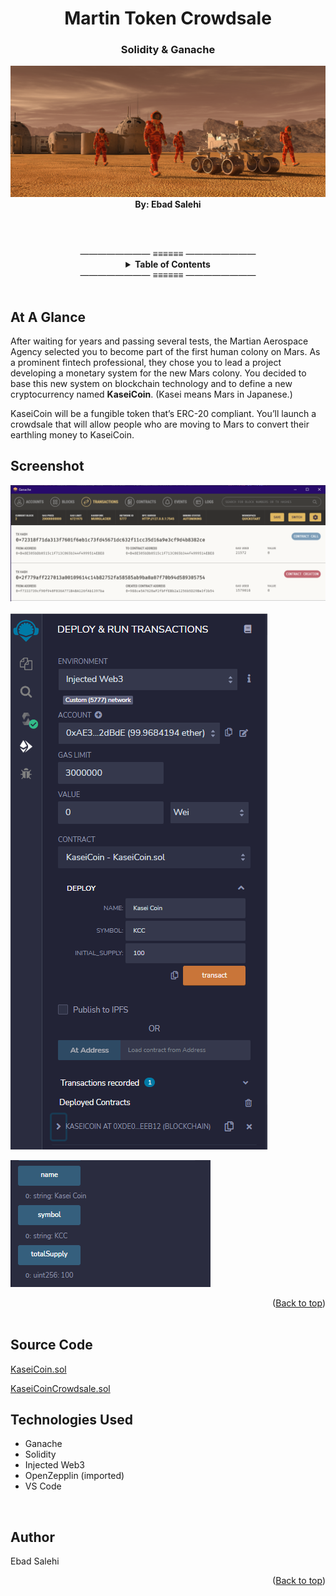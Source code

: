 <div id="top"></div>

<h1 align="center">Martin Token Crowdsale</h1>
<h3 align="center">Solidity & Ganache</h3>

<div align="center">  
    <section><img src="Images/application-image.png"/></section>
    <section> <b> By: Ebad Salehi </b> </section>
</div>

<br><br>
<div align="center">
———————— ≡≡≡≡≡≡ ————————
<br>
<!-- TABLE OF CONTENTS -->
<details align="center">
  <summary> <b>Table of Contents</b></summary>
  <ul>
        <li><a href="#Glance"> At A Glance</a> </li>
        <li><a href="#Screenshots"> Screenshots</a></li>
        <li><a href="#Code">Source Code</a></li>
        <li><a href="#Tech">Technologies Used</a></li>
        <li><a href="#Author">Author</a></li>
  </ul>
</details>
———————— ≡≡≡≡≡≡ ————————
</div><br>

<div id="Glance"></div>

## At A Glance

After waiting for years and passing several tests, the Martian Aerospace Agency selected you to become part of the first human colony on Mars. As a prominent fintech professional, they chose you to lead a project developing a monetary system for the new Mars colony. You decided to base this new system on blockchain technology and to define a new cryptocurrency named **KaseiCoin**. (Kasei means Mars in Japanese.)

KaseiCoin will be a fungible token that’s ERC-20 compliant. You’ll launch a crowdsale that will allow people who are moving to Mars to convert their earthling money to KaseiCoin.
<br>

<div id="Screenshots"></div>

## Screenshot
![Screenshot](Images/Ganache_contract_creation.png)

![Screenshot](Images/KCC_Deployment_1.png)

![Screenshot](Images/KCC_Deployment_2.png)


<div align="right">(<a href="#top">Back to top</a>)</div>
    
<br>

<div id="Code"></div>

## Source Code

[KaseiCoin.sol](Codes/KaseiCoin.sol)
<br>

[KaseiCoinCrowdsale.sol](Codes/KaseiCoinCrowdsale.sol)
<br>

<div id="Tech"></div>

## Technologies Used

* Ganache
* Solidity
* Injected Web3
* OpenZepplin (imported)
* VS Code

<br>

<div id="Author"></div>

## Author
Ebad Salehi

<div align="right">(<a href="#top">Back to top</a>)</div>
    
<br>
